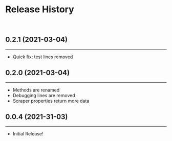 # Release History
<br>


## 0.2.1 (2021-03-04)
---

- Quick fix: test lines removed

## 0.2.0 (2021-03-04)
---

- Methods are renamed
- Debugging lines are removed 
- Scraper properties return more data


## 0.0.4 (2021-31-03)
---

- Initial Release!
